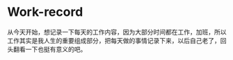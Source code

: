 # Work-record
从今天开始，想记录一下每天的工作内容，因为大部分时间都在工作，加班，所以工作其实是我人生的重要组成部分，把每天做的事情记录下来，以后自己老了，回头翻看一下也挺有意义的吧。
